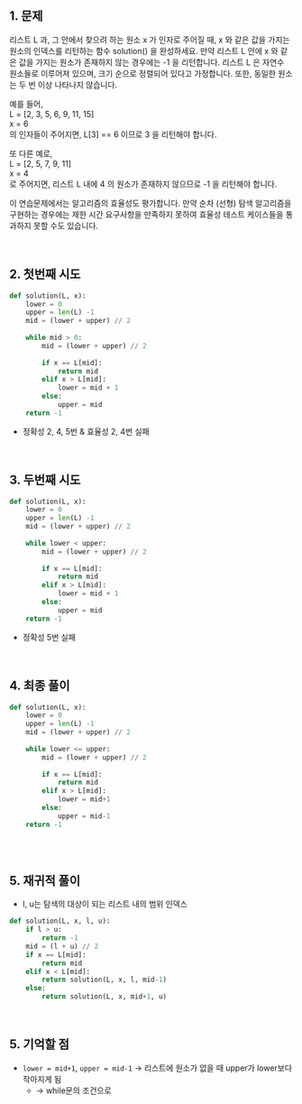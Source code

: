 ## 1. 문제

리스트 L 과, 그 안에서 찾으려 하는 원소 x 가 인자로 주어질 때, x 와 같은 값을 가지는 원소의 인덱스를 리턴하는 함수 solution() 을 완성하세요. 만약 리스트 L 안에 x 와 같은 값을 가지는 원소가 존재하지 않는 경우에는 -1 을 리턴합니다. 리스트 L 은 자연수 원소들로 이루어져 있으며, 크기 순으로 정렬되어 있다고 가정합니다. 또한, 동일한 원소는 두 번 이상 나타나지 않습니다.

예를 들어,   
L = [2, 3, 5, 6, 9, 11, 15]   
x = 6    
의 인자들이 주어지면, L[3] == 6 이므로 3 을 리턴해야 합니다. 

또 다른 예로,   
L = [2, 5, 7, 9, 11]    
x = 4    
로 주어지면, 리스트 L 내에 4 의 원소가 존재하지 않으므로 -1 을 리턴해야 합니다.

이 연습문제에서는 알고리즘의 효율성도 평가합니다. 만약 순차 (선형) 탐색 알고리즘을 구현하는 경우에는 제한 시간 요구사항을 만족하지 못하여 효율성 테스트 케이스들을 통과하지 못할 수도 있습니다.

<br>

## 2. 첫번째 시도

```python
def solution(L, x):
    lower = 0
    upper = len(L) -1
    mid = (lower + upper) // 2
    
    while mid > 0:
        mid = (lower + upper) // 2
        
        if x == L[mid]:
            return mid
        elif x > L[mid]:
            lower = mid + 1
        else:
            upper = mid
    return -1
```

- 정확성 2, 4, 5번 & 효율성 2, 4번 실패

<br>

## 3. 두번째 시도

```python
def solution(L, x):
    lower = 0
    upper = len(L) -1
    mid = (lower + upper) // 2
    
    while lower < upper:
        mid = (lower + upper) // 2
        
        if x == L[mid]:
            return mid
        elif x > L[mid]:
            lower = mid + 1
        else:
            upper = mid
    return -1
```

- 정확성 5번 실패

<br>

## 4. 최종 풀이

```python
def solution(L, x):
    lower = 0
    upper = len(L) -1
    mid = (lower + upper) // 2
    
    while lower <= upper:
        mid = (lower + upper) // 2
        
        if x == L[mid]:
            return mid
        elif x > L[mid]:
            lower = mid+1
        else:
            upper = mid-1
    return -1
    
```

<br>

## 5. 재귀적 풀이

- l, u는 탐색의 대상이 되는 리스트 내의 범위 인덱스

```python
def solution(L, x, l, u):
    if l > u:
        return -1
    mid = (l + u) // 2
    if x == L[mid]:
        return mid
    elif x < L[mid]:
        return solution(L, x, l, mid-1)
    else:
        return solution(L, x, mid+1, u)
```

<br>

## 5. 기억할 점

- `lower = mid+1`, `upper = mid-1` -> 리스트에 원소가 없을 때 upper가 lower보다 작아지게 됨
    - -> while문의 조건으로
